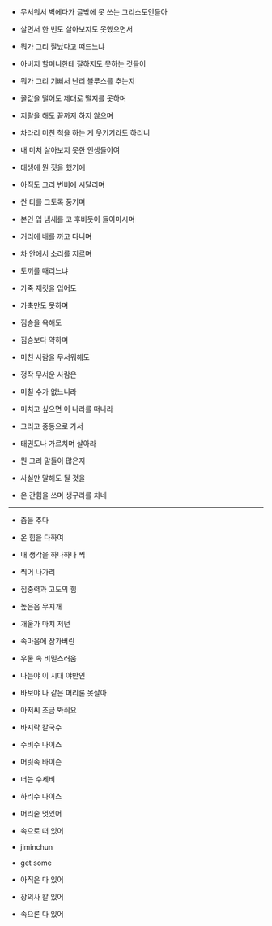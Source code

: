 - 무서워서 벽에다가 글밖에 못 쓰는 그리스도인들아
- 살면서 한 번도 살아보지도 못했으면서
- 뭐가 그리 잘났다고 떠드느냐

- 아버지 할머니한테 잘하지도 못하는 것들이
- 뭐가 그리 기뻐서 난리 블루스를 추는지
- 꼴값을 떨어도 제대로 떨지를 못하며
- 지랄을 해도 끝까지 하지 않으며
- 차라리 미친 척을 하는 게 웃기기라도 하리니

- 내 미처 살아보지 못한 인생들이여
- 태생에 뭔 짓을 했기에
- 아직도 그리 변비에 시달리며
- 싼 티를 그토록 풍기며
- 본인 입 냄새를 코 후비듯이 들이마시며
- 거리에 배를 까고 다니며
- 차 안에서 소리를 지르며
- 토끼를 때리느냐

- 가죽 재킷을 입어도
- 가축만도 못하며
- 짐승을 욕해도
- 짐승보다 약하며
- 미친 사람을 무서워해도
- 정작 무서운 사람은
- 미칠 수가 없느니라

- 미치고 싶으면 이 나라를 떠나라
- 그리고 중동으로 가서
- 태권도나 가르치며 살아라


- 뭔 그리 말들이 많은지
- 사실만 말해도 될 것을
- 온 간힘을 쓰며 생구라를 치네
----
- 춤을 추다
- 온 힘을 다하여
- 내 생각을 하나하나 씩
- 찍어 나가리
- 집중력과 고도의 힘
- 높은음 무지개
- 개울가 마치 저던
- 속마음에 잠가버린
- 우물 속 비밀스러움
- 나는야 이 시대 야만인
- 바보야 나 같은 머리론 못살아
- 아저씨 조금 봐줘요

- 바지락 칼국수
- 수비수 나이스
- 머릿속 바이슨
- 더는 수제비
- 하리수 나이스
- 머리숱 멋있어
- 속으로 떠 있어
- jiminchun
- get some
- 아직은 다 있어
- 장의사 칼 있어
- 속으론 다 있어